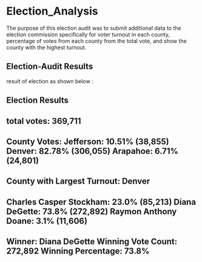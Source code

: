 # Election_Analysis

The purpose of this election audit was to submit additional data to the election commission specifically for voter turnout in each county, percentage of votes from each county from the total vote, and show the county with the highest turnout.


## Election-Audit Results

result of election as shown below :


Election Results
-------------------------
total votes: 369,711
-------------------------

County Votes:
Jefferson: 10.51% (38,855)
Denver: 82.78% (306,055)
Arapahoe: 6.71% (24,801)
-------------------
County with Largest Turnout: Denver
----------------------------------

Charles Casper Stockham: 23.0% (85,213)
Diana DeGette: 73.8% (272,892)
Raymon Anthony Doane: 3.1% (11,606)
-------------------------
Winner: Diana DeGette
Winning Vote Count: 272,892
Winning Percentage: 73.8%
-------------------------


